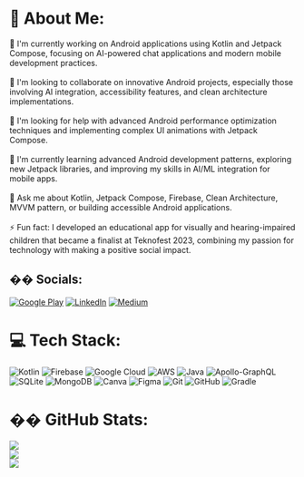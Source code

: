 # 💫 About Me:
🔭 I'm currently working on Android applications using Kotlin and Jetpack Compose, focusing on AI-powered chat applications and modern mobile development practices.<br><br>👯 I'm looking to collaborate on innovative Android projects, especially those involving AI integration, accessibility features, and clean architecture implementations.<br><br>🤝 I'm looking for help with advanced Android performance optimization techniques and implementing complex UI animations with Jetpack Compose.<br><br>🌱 I'm currently learning advanced Android development patterns, exploring new Jetpack libraries, and improving my skills in AI/ML integration for mobile apps.<br><br>💬 Ask me about Kotlin, Jetpack Compose, Firebase, Clean Architecture, MVVM pattern, or building accessible Android applications.<br><br>⚡ Fun fact: I developed an educational app for visually and hearing-impaired children that became a finalist at Teknofest 2023, combining my passion for technology with making a positive social impact.


## �� Socials:
[![Google Play](https://img.shields.io/badge/Google_Play-414141?style=for-the-badge&logo=google-play&logoColor=white)](https://play.google.com/store/apps/dev?id=4967183911239456942)
[![LinkedIn](https://img.shields.io/badge/LinkedIn-%230077B5.svg?logo=linkedin&logoColor=white)](https://linkedin.com/in/alidumaan) [![Medium](https://img.shields.io/badge/Medium-12100E?logo=medium&logoColor=white)](https://medium.com/@alidumanyp) 

# 💻 Tech Stack:
![Kotlin](https://img.shields.io/badge/kotlin-%237F52FF.svg?style=for-the-badge&logo=kotlin&logoColor=white) ![Firebase](https://img.shields.io/badge/firebase-a08021?style=for-the-badge&logo=firebase&logoColor=ffcd34) ![Google Cloud](https://img.shields.io/badge/GoogleCloud-%234285F4.svg?style=for-the-badge&logo=google-cloud&logoColor=white) ![AWS](https://img.shields.io/badge/AWS-%23FF9900.svg?style=for-the-badge&logo=amazon-aws&logoColor=white) ![Java](https://img.shields.io/badge/java-%23ED8B00.svg?style=for-the-badge&logo=openjdk&logoColor=white) ![Apollo-GraphQL](https://img.shields.io/badge/-ApolloGraphQL-311C87?style=for-the-badge&logo=apollo-graphql) ![SQLite](https://img.shields.io/badge/sqlite-%2307405e.svg?style=for-the-badge&logo=sqlite&logoColor=white) ![MongoDB](https://img.shields.io/badge/MongoDB-%234ea94b.svg?style=for-the-badge&logo=mongodb&logoColor=white) ![Canva](https://img.shields.io/badge/Canva-%2300C4CC.svg?style=for-the-badge&logo=Canva&logoColor=white) ![Figma](https://img.shields.io/badge/figma-%23F24E1E.svg?style=for-the-badge&logo=figma&logoColor=white) ![Git](https://img.shields.io/badge/git-%23F05033.svg?style=for-the-badge&logo=git&logoColor=white) ![GitHub](https://img.shields.io/badge/github-%23121011.svg?style=for-the-badge&logo=github&logoColor=white) ![Gradle](https://img.shields.io/badge/Gradle-02303A.svg?style=for-the-badge&logo=Gradle&logoColor=white)
# �� GitHub Stats:
![](https://github-readme-stats.vercel.app/api?username=alidumanyp&theme=dark&hide_border=false&include_all_commits=false&count_private=false)<br/>
![](https://nirzak-streak-stats.vercel.app/?user=alidumanyp&theme=dark&hide_border=false)<br/>
![](https://github-readme-stats.vercel.app/api/top-langs/?username=alidumanyp&theme=dark&hide_border=false&include_all_commits=false&count_private=false&layout=compact)
